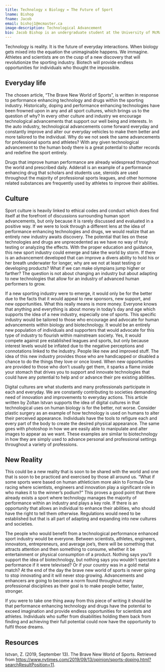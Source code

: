 ```yaml
---
title: Technology x Biology = The Future of Sport
lname: Bishop
fname: Jacob
email: bishoj1@mcmaster.ca
image-description: Technological Advancement
bio: Jacob Bishop is an undergraduate student at the University of McMaster, located in Hamilton, Ontario, Canada. He studies communications and labour studies and is on his way to graduating with an honours double major. Jacob has many goals and aspirations in life related to the academic studies he surrounds himself with. A dream he has is to educate those around him with insightful information learned throughout his lifetime. 
--- 
```


Technology is reality. It is the future of everyday interactions. When biology gets mixed into the equation the unimaginable happens. We immagine. Athletes and scientists are on the cusp of a new discovery that will revolutionize the sporting industry. Biotech will provide endless opportunities for individuals who thought the impossible. 
## Everyday life
 The chosen article, “The Brave New World of Sports”, is written in response to performance enhancing technology and drugs within the sporting industry. Historically, doping and performance enhancing technologies have been frowned upon in any and all sport cultures, which brings us to the question of why? In every other culture and industry we encourage technological advancements that support our well being and interests. In the auto industry, technological advancements come forward everyday and constantly improve and alter our everyday vehicles to make them better and more tailored to the individual. Why do we not seek the same advancements for professional sports and athletes? With any given technological advancement to the human body there is a great potential to shatter records and redefine the sport entirely. 

Drugs that improve human performance are already widespread throughout the world and prescribed daily. Adderall is an example of a performance enhancing drug that scholars and students use, steroids are used throughout the majority of professional sports leagues, and other hormone related substances are frequently used by athletes to improve their abilities. 

## Culture
Sport culture is heavily linked to ethical codes and conduct which does find itself at the forefront of discussions surrounding human sport advancements, but only because it is rarely discussed and evaluated in a positive way. If we were to look through a different lens at the idea of performance enhancing technologies and drugs, we would realize that an entirely new industry awaits discovery. The potential that lies on these technologies and drugs are unprecedented as we have no way of truly testing or analyzing the effects. With the proper education and guidance, this new sport industry could emerge and take the world by storm. If there is an advancement developed that can improve a divers ability to hold his or her breath underwater for longer, why are we not at least testing or developing products? What if we can make olympians jump higher or farther? The question is not about changing an industry but about adapting to new technologies that allow for an industry of advanced human performers to grow. 

If a new sporting industry were to emerge, it would only be for the better due to the facts that it would appeal to new sponsors, new support, and new opportunities. What this really means is more money. Everyone knows that anything and everything is about money in today’s day and age which supports the idea of a new industry, especially one of sports. This specific industry would be tailored to those who encourage and advocate for human advancements within biology and biotechnology. It would be an entirely new population of individuals and supporters that would advocate for this type of industry to flourish within mainstream society. Yes, it would compete against pre established leagues and sports, but only because interest levels would be inflated due to the negative perceptions and connotations linked to the industry. People like new and improved stuff. The idea of this new industry provides those who are handicapped or disabled a chance to do the things they love or once loved. When new opportunities are provided to those who don’t usually get them, it sparks a flame inside your stomach that drives you to support and innovate technologies that could have any potential to help and or advance their pre existing abilities. 

Digital cultures are what students and many professionals participate in each and everyday. We are constantly contributing to societies demanding need of innovation and improvements to everyday actions. This article written by Zoltan Istvan supports the idea of digital cultures in that technological uses on human biology is for the better, not worse. Consider plastic surgery as an example of how technology is used on humans to alter their perceived appearance. Individuals have the tools to refigure each and every part of the body to create the desired physical appearance. The same goes with photoshop in how we are easily able to manipulate and alter images to appear as we want. These examples are similar to biotechnology in how they are simply used to advance personal and professional settings throughout a variety of professions.

## New Reality
This could be a new reality that is soon to be shared with the world and one that is soon to be practiced and exercised by those all around us. “What if some sports were based on human athleticism more akin to Formula One racing where scientists, engineers and innovation play a significant role in who makes it to the winner’s podium?” This proves a good point that there already exists a sport where technology manages the majority of performance within an industry and plays a key role. If there is an opportunity that allows an individual to enhance their abilities, who should have the right to tell them otherwise. Regulations would need to be established but that is all part of adapting and expanding into new cultures and societies. 

The people who would benefit from a technological performance enhanced sport industry would be everyone. Between scientists, athletes, engineers, innovators, entrepreneurs, and average joe’s, there will be something that attracts attention and then something to consume, whether it be entertainment or physical consumption of a product. Nothing says you'll support the idea of biotechnology, but nothing says  you wouldn't spectate a performance if it were televised? Or if your country was in a gold metal match? At the end of the day the brave new world of sports is never going to stop innovating and it will never stop growing. Advancements and enhancers are going to become a norm found throughout many professional disciplines as their goal is to make people better, faster, stronger. 

If you were to take one thing away from this piece of writing it should be that performance enhancing technology and drugs have the potential to exceed imagination and provide endless opportunities for scientists and athletes. Individuals who suffer from disabilities holding them back from finding and achieving their full potential could now have the opportunity to fulfil those dreams.

## Resources

Istvan, Z. (2019, September 13). The Brave New World of Sports. Retrieved from https://www.nytimes.com/2019/09/13/opinion/sports-doping.html?searchResultPosition=11. 

